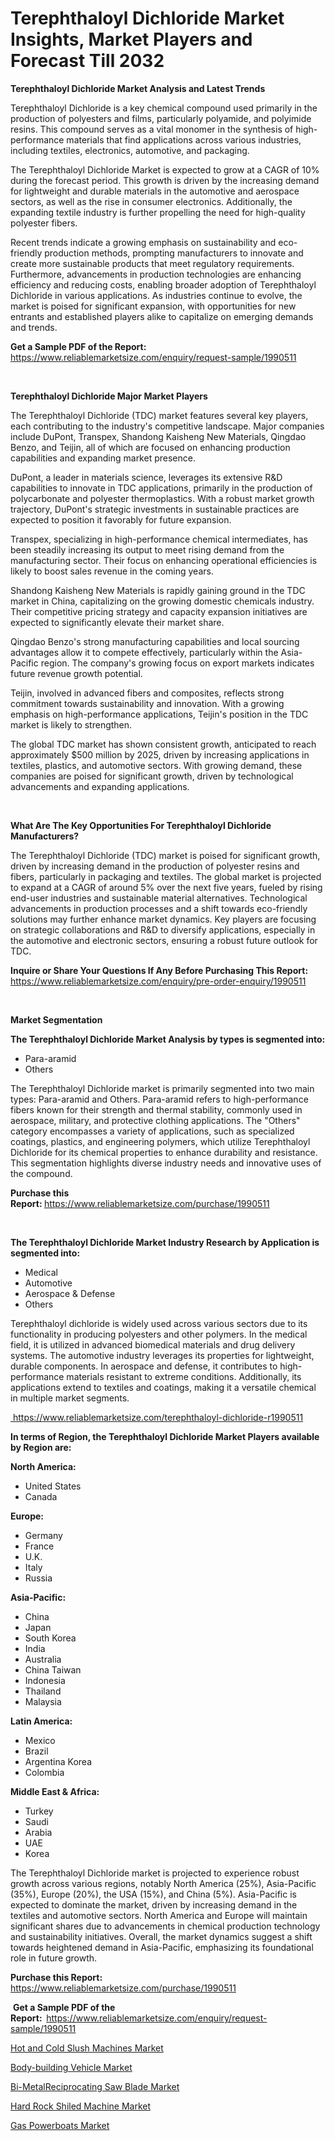 <p><h1>Terephthaloyl Dichloride Market Insights, Market Players and Forecast Till 2032</h1></p><p><strong>Terephthaloyl Dichloride Market Analysis and Latest Trends</strong></p>
<p><p>Terephthaloyl Dichloride is a key chemical compound used primarily in the production of polyesters and films, particularly polyamide, and polyimide resins. This compound serves as a vital monomer in the synthesis of high-performance materials that find applications across various industries, including textiles, electronics, automotive, and packaging.</p><p>The Terephthaloyl Dichloride Market is expected to grow at a CAGR of 10% during the forecast period. This growth is driven by the increasing demand for lightweight and durable materials in the automotive and aerospace sectors, as well as the rise in consumer electronics. Additionally, the expanding textile industry is further propelling the need for high-quality polyester fibers.</p><p>Recent trends indicate a growing emphasis on sustainability and eco-friendly production methods, prompting manufacturers to innovate and create more sustainable products that meet regulatory requirements. Furthermore, advancements in production technologies are enhancing efficiency and reducing costs, enabling broader adoption of Terephthaloyl Dichloride in various applications. As industries continue to evolve, the market is poised for significant expansion, with opportunities for new entrants and established players alike to capitalize on emerging demands and trends.</p></p>
<p><strong>Get a Sample PDF of the Report:&nbsp;</strong> <a href="https://www.reliablemarketsize.com/enquiry/request-sample/1990511?utm_campaign=2195&utm_medium=2&utm_source=Github&utm_content=ia&utm_term=30012025&utm_id=terephthaloyl-dichloride">https://www.reliablemarketsize.com/enquiry/request-sample/1990511</a></p>
<p>&nbsp;</p>
<p><strong>Terephthaloyl Dichloride Major Market Players</strong></p>
<p><p>The Terephthaloyl Dichloride (TDC) market features several key players, each contributing to the industry's competitive landscape. Major companies include DuPont, Transpex, Shandong Kaisheng New Materials, Qingdao Benzo, and Teijin, all of which are focused on enhancing production capabilities and expanding market presence.</p><p>DuPont, a leader in materials science, leverages its extensive R&D capabilities to innovate in TDC applications, primarily in the production of polycarbonate and polyester thermoplastics. With a robust market growth trajectory, DuPont's strategic investments in sustainable practices are expected to position it favorably for future expansion.</p><p>Transpex, specializing in high-performance chemical intermediates, has been steadily increasing its output to meet rising demand from the manufacturing sector. Their focus on enhancing operational efficiencies is likely to boost sales revenue in the coming years.</p><p>Shandong Kaisheng New Materials is rapidly gaining ground in the TDC market in China, capitalizing on the growing domestic chemicals industry. Their competitive pricing strategy and capacity expansion initiatives are expected to significantly elevate their market share.</p><p>Qingdao Benzo's strong manufacturing capabilities and local sourcing advantages allow it to compete effectively, particularly within the Asia-Pacific region. The company's growing focus on export markets indicates future revenue growth potential.</p><p>Teijin, involved in advanced fibers and composites, reflects strong commitment towards sustainability and innovation. With a growing emphasis on high-performance applications, Teijin's position in the TDC market is likely to strengthen.</p><p>The global TDC market has shown consistent growth, anticipated to reach approximately $500 million by 2025, driven by increasing applications in textiles, plastics, and automotive sectors. With growing demand, these companies are poised for significant growth, driven by technological advancements and expanding applications.</p></p>
<p>&nbsp;</p>
<p><strong>What Are The Key Opportunities For Terephthaloyl Dichloride Manufacturers?</strong></p>
<p><p>The Terephthaloyl Dichloride (TDC) market is poised for significant growth, driven by increasing demand in the production of polyester resins and fibers, particularly in packaging and textiles. The global market is projected to expand at a CAGR of around 5% over the next five years, fueled by rising end-user industries and sustainable material alternatives. Technological advancements in production processes and a shift towards eco-friendly solutions may further enhance market dynamics. Key players are focusing on strategic collaborations and R&D to diversify applications, especially in the automotive and electronic sectors, ensuring a robust future outlook for TDC.</p></p>
<p><strong>Inquire or Share Your Questions If Any Before Purchasing This Report:</strong> <a href="https://www.reliablemarketsize.com/enquiry/pre-order-enquiry/1990511?utm_campaign=2195&utm_medium=2&utm_source=Github&utm_content=ia&utm_term=30012025&utm_id=terephthaloyl-dichloride">https://www.reliablemarketsize.com/enquiry/pre-order-enquiry/1990511</a></p>
<p>&nbsp;</p>
<p><strong>Market Segmentation</strong></p>
<p><strong>The Terephthaloyl Dichloride Market Analysis by types is segmented into:</strong></p>
<p><ul><li>Para-aramid</li><li>Others</li></ul></p>
<p><p>The Terephthaloyl Dichloride market is primarily segmented into two main types: Para-aramid and Others. Para-aramid refers to high-performance fibers known for their strength and thermal stability, commonly used in aerospace, military, and protective clothing applications. The "Others" category encompasses a variety of applications, such as specialized coatings, plastics, and engineering polymers, which utilize Terephthaloyl Dichloride for its chemical properties to enhance durability and resistance. This segmentation highlights diverse industry needs and innovative uses of the compound.</p></p>
<p><strong>Purchase this Report:&nbsp;</strong><a href="https://www.reliablemarketsize.com/purchase/1990511?utm_campaign=2195&utm_medium=2&utm_source=Github&utm_content=ia&utm_term=30012025&utm_id=terephthaloyl-dichloride">https://www.reliablemarketsize.com/purchase/1990511</a></p>
<p>&nbsp;</p>
<p><strong>The Terephthaloyl Dichloride Market Industry Research by Application is segmented into:</strong></p>
<p><ul><li>Medical</li><li>Automotive</li><li>Aerospace & Defense</li><li>Others</li></ul></p>
<p><p>Terephthaloyl dichloride is widely used across various sectors due to its functionality in producing polyesters and other polymers. In the medical field, it is utilized in advanced biomedical materials and drug delivery systems. The automotive industry leverages its properties for lightweight, durable components. In aerospace and defense, it contributes to high-performance materials resistant to extreme conditions. Additionally, its applications extend to textiles and coatings, making it a versatile chemical in multiple market segments.</p></p>
<p><a href="https://www.reliablemarketsize.com/terephthaloyl-dichloride-r1990511?utm_campaign=2195&utm_medium=2&utm_source=Github&utm_content=ia&utm_term=30012025&utm_id=terephthaloyl-dichloride">&nbsp;https://www.reliablemarketsize.com/terephthaloyl-dichloride-r1990511</a></p>
<p><strong>In terms of Region, the Terephthaloyl Dichloride Market Players available by Region are:</strong></p>
<p>
    <p> <strong> North America: </strong>
        <ul>
            <li>United States</li>
            <li>Canada</li>
        </ul>
        </p> 
    <p> <strong> Europe: </strong>
        <ul>
            <li>Germany</li>
            <li>France</li>
            <li>U.K.</li>
            <li>Italy</li>
            <li>Russia</li>
        </ul>
        </p> 
    <p> <strong> Asia-Pacific: </strong>
        <ul>
            <li>China</li>
            <li>Japan</li>
            <li>South Korea</li>
            <li>India</li>
            <li>Australia</li>
            <li>China Taiwan</li>
            <li>Indonesia</li>
            <li>Thailand</li>
            <li>Malaysia</li>
        </ul>
        </p> 
    <p> <strong> Latin America: </strong>
        <ul>
            <li>Mexico</li>
            <li>Brazil</li>
            <li>Argentina Korea</li>
            <li>Colombia</li>
        </ul>
        </p> 
    <p> <strong> Middle East & Africa: </strong>
        <ul>
            <li>Turkey</li>
            <li>Saudi</li>
            <li>Arabia</li>
            <li>UAE</li>
            <li>Korea</li>
        </ul>
    </p>
    </p>
<p><p>The Terephthaloyl Dichloride market is projected to experience robust growth across various regions, notably North America (25%), Asia-Pacific (35%), Europe (20%), the USA (15%), and China (5%). Asia-Pacific is expected to dominate the market, driven by increasing demand in the textiles and automotive sectors. North America and Europe will maintain significant shares due to advancements in chemical production technology and sustainability initiatives. Overall, the market dynamics suggest a shift towards heightened demand in Asia-Pacific, emphasizing its foundational role in future growth.</p></p>
<p><strong>Purchase this Report: </strong><a href="https://www.reliablemarketsize.com/purchase/1990511?utm_campaign=2195&utm_medium=2&utm_source=Github&utm_content=ia&utm_term=30012025&utm_id=terephthaloyl-dichloride">https://www.reliablemarketsize.com/purchase/1990511</a></p>
<p>&nbsp;<strong>Get a Sample PDF of the Report:&nbsp;&nbsp;</strong><a href="https://www.reliablemarketsize.com/enquiry/request-sample/1990511?utm_campaign=2195&utm_medium=2&utm_source=Github&utm_content=ia&utm_term=30012025&utm_id=terephthaloyl-dichloride">https://www.reliablemarketsize.com/enquiry/request-sample/1990511</a></p>
<p><strong></strong></p>
<p><p><a href="https://www.linkedin.com/pulse/comprehensive-hot-cold-slush-machines-market-forecast-114-8capf?utm_campaign=2195&utm_medium=2&utm_source=Github&utm_content=ia&utm_term=30012025&utm_id=terephthaloyl-dichloride">Hot and Cold Slush Machines Market</a></p><p><a href="https://www.linkedin.com/pulse/comprehensive-overview-body-building-vehicle-market-dtige?utm_campaign=2195&utm_medium=2&utm_source=Github&utm_content=ia&utm_term=30012025&utm_id=terephthaloyl-dichloride">Body-building Vehicle Market</a></p><p><a href="https://www.linkedin.com/pulse/strategic-market-research-report-bi-metalreciprocating-p3knc?utm_campaign=2195&utm_medium=2&utm_source=Github&utm_content=ia&utm_term=30012025&utm_id=terephthaloyl-dichloride">Bi-MetalReciprocating Saw Blade Market</a></p><p><a href="https://www.linkedin.com/pulse/insights-hard-rock-shiled-machine-market-size-which-expanding-k0sne?utm_campaign=2195&utm_medium=2&utm_source=Github&utm_content=ia&utm_term=30012025&utm_id=terephthaloyl-dichloride">Hard Rock Shiled Machine Market</a></p><p><a href="https://www.linkedin.com/pulse/latest-trends-gas-powerboats-market-strong-growth-competition-2uwnc?utm_campaign=2195&utm_medium=2&utm_source=Github&utm_content=ia&utm_term=30012025&utm_id=terephthaloyl-dichloride">Gas Powerboats Market</a></p></p>